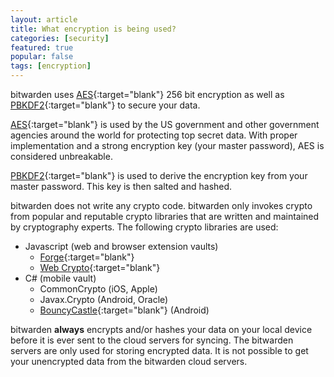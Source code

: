 ```yaml
---
layout: article
title: What encryption is being used?
categories: [security]
featured: true
popular: false
tags: [encryption]
---
```


bitwarden uses [AES][aes]{:target="blank"} 256 bit encryption as well as [PBKDF2][pbkdf2]{:target="blank"} to secure your data.

[AES][aes]{:target="blank"} is used by the US government and other government agencies around the world for protecting top secret data. With proper implementation and a strong encryption key (your master password), AES is considered unbreakable.

[PBKDF2][pbkdf2]{:target="blank"} is used to derive the encryption key from your master password. This key is then salted and hashed.

bitwarden does not write any crypto code. bitwarden only invokes crypto from popular and reputable crypto libraries that are written and maintained by cryptography experts. The following crypto libraries are used:

- Javascript (web and browser extension vaults)
  - [Forge][forge]{:target="blank"}
  - [Web Crypto][webcrypto]{:target="blank"}
- C# (mobile vault)
  - CommonCrypto (iOS, Apple)
  - Javax.Crypto (Android, Oracle)
  - [BouncyCastle][bouncy]{:target="blank"} (Android)

bitwarden **always** encrypts and/or hashes your data on your local device before it is ever sent to the cloud servers for syncing. The bitwarden servers are only used for storing encrypted data. It is not possible to get your unencrypted data from the bitwarden cloud servers.

[aes]: https://en.wikipedia.org/wiki/Advanced_Encryption_Standard
[pbkdf2]: https://en.wikipedia.org/wiki/PBKDF2
[forge]: https://github.com/digitalbazaar/forge
[webcrypto]: https://w3c.github.io/webcrypto/Overview.html
[bouncy]: http://www.bouncycastle.org/csharp/

